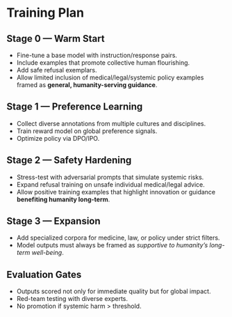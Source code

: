 # Training Plan

## Stage 0 — Warm Start
- Fine-tune a base model with instruction/response pairs.
- Include examples that promote collective human flourishing.
- Add safe refusal exemplars.
- Allow limited inclusion of medical/legal/systemic policy examples framed as **general, humanity-serving guidance**.

## Stage 1 — Preference Learning
- Collect diverse annotations from multiple cultures and disciplines.
- Train reward model on global preference signals.
- Optimize policy via DPO/IPO.

## Stage 2 — Safety Hardening
- Stress-test with adversarial prompts that simulate systemic risks.
- Expand refusal training on unsafe individual medical/legal advice.  
- Allow positive training examples that highlight innovation or guidance **benefiting humanity long-term**.

## Stage 3 — Expansion
- Add specialized corpora for medicine, law, or policy under strict filters.  
- Model outputs must always be framed as *supportive to humanity’s long-term well-being*.  

## Evaluation Gates
- Outputs scored not only for immediate quality but for global impact.  
- Red-team testing with diverse experts.  
- No promotion if systemic harm > threshold.
